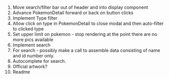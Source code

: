 1. Move search/filter bar out of header and into display component
2. Advance PokemonDetail forward or back on button clicks
3. Implement Type filter
4. Allow click on type in PokemonDetail to close modal and then auto-filter to clicked type
5. Set upper limit on pokemon - stop rendering at the point there are no more pics available
6. Implement search
7. For search - possibly make a call to assemble data consisting of name and id number only. 
8. Autocomplete for search. 
9. Official artwork?
10. Readme

